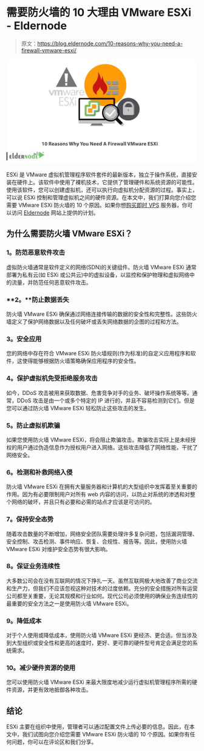 # 需要防火墙的 10 大理由 VMware ESXi - Eldernode

> 原文：<https://blog.eldernode.com/10-reasons-why-you-need-a-firewall-vmware-esxi/>

![10 Reasons Why You Need A Firewall VMware ESXi](img/cf932f3a17abb9c3fed7d501ac773071.png)

ESXi 是 VMware 虚拟机管理程序软件套件的最新版本，独立于操作系统，直接安装在硬件上。该软件中使用了裸机技术，它提供了管理硬件和系统资源的可能性。使用该软件，您可以创建虚拟机，还可以执行向虚拟机分配资源的过程。事实上，可以说 ESXi 控制和管理虚拟机之间的硬件资源。在本文中，我们打算向您介绍您需要 VMware ESXi 防火墙的 10 个原因。如果你想[购买即时 VPS](https://eldernode.com/vps/) 服务器，你可以访问 [Eldernode](https://eldernode.com/) 网站上提供的计划。

## **为什么需要防火墙 VMware ESXi？**

### **1。防范恶意软件攻击**

虚拟防火墙通常是软件定义的网络(SDN)的关键组件。防火墙 VMware ESXi 通常部署为私有云(如 ESXi 或公共云)中的虚拟设备，以监控和保护物理和虚拟网络中的流量，并防范任何恶意软件攻击。

### **2。**防止数据丢失

防火墙 VMware ESXi 确保通过网络连接传输的数据的安全性和完整性。这些防火墙定义了保护网络数据以及任何破坏或丢失网络数据的企图的过程和方法。

### **3。安全应用**

您的网络中存在符合 VMware ESXi 防火墙规则(作为标准)的自定义应用程序和软件，这使得能够根据防火墙策略确保应用程序的安全性。

### **4。保护虚拟机免受拒绝服务攻击**

如今，DDoS 攻击被用来获取数据、危害竞争对手的业务、破坏操作系统等等。通常，DDoS 攻击是由一个或多个特定的 IP 进行的，并且不容易检测到它们。但是您可以通过防火墙 VMware ESXi 轻松防止这些攻击的发生。

### **5。防止虚拟机欺骗**

如果您使用防火墙 VMware ESXi，将会阻止欺骗攻击。欺骗攻击实际上是未经授权的用户通过伪造信息作为授权用户进入网络。这些攻击降低了网络性能，干扰了网络安全。

### **6。检测和补救网络入侵**

防火墙 VMware ESXi 在拥有大量服务器和计算机的大型组织中发挥着至关重要的作用。因为有必要限制用户对所有 web 内容的访问，以防止对系统的渗透和对整个网络的破坏，并且只有必要和必需的站点才应该是可访问的。

### **7。保持安全态势**

随着攻击数量的不断增加，网络安全团队需要处理许多复杂问题，包括漏洞管理、安全控制、攻击检测、事件响应、恢复、合规性、报告等。因此，使用防火墙 VMware ESXi 对维护安全态势有很大影响。

### **8。保证业务连续性**

大多数公司会在没有互联网的情况下挣扎一天。虽然互联网极大地改善了商业交流和生产力，但我们不应该忽视这种对技术的过度依赖。充分的安全措施对所有运营公司都至关重要，无论其规模和行业如何。现代公司必须使用的确保业务连续性的最重要的安全方法之一是使用防火墙 VMware ESXi。

### **9。降低成本**

对于个人使用或降低成本，使用防火墙 VMware ESXi 更经济、更合适。但当涉及到大型组织或安全性和更高的速度时，更好、更可靠的硬件型号肯定会满足您的系统需求。

### **10。减少硬件资源的使用**

您可以使用防火墙 VMware ESXi 来最大限度地减少运行虚拟机管理程序所需的硬件资源，并更有效地抵御各种攻击。

## 结论

ESXi 主要在组织中使用，管理者可以通过配置文件上传必要的信息。因此，在本文中，我们试图向您介绍您需要 VMware ESXi 防火墙的 10 个原因。如果你有任何问题，你可以在评论区和我们分享。